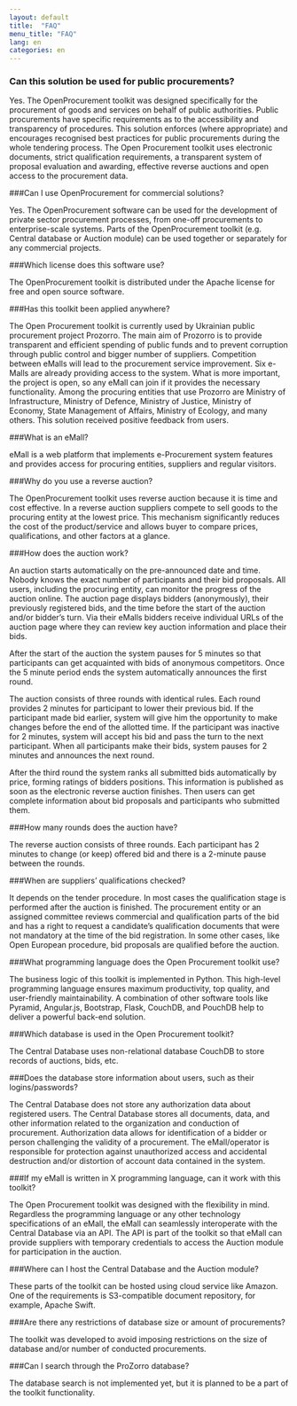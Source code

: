```yaml
---
layout: default
title:  "FAQ"
menu_title: "FAQ"
lang: en
categories: en
---
```


### Can this solution be used for public procurements?

Yes. The OpenProcurement toolkit was designed specifically for the procurement of goods and services on behalf of public authorities. Public procurements have specific requirements as to the accessibility and transparency of procedures. This solution enforces (where appropriate) and encourages recognised best practices for public procurements during the whole tendering process. The Open Procurement toolkit uses electronic documents, strict qualification requirements, a transparent system of proposal evaluation and awarding, effective reverse auctions and open access to the procurement data.

###Can I use OpenProcurement for commercial solutions?

Yes. The OpenProcurement software can be used for the development of private sector procurement processes, from one-off procurements to enterprise-scale systems. Parts of the OpenProcurement toolkit (e.g. Central database or Auction module) can be used together or separately for any commercial projects.

###Which license does this software use?

The OpenProcurement toolkit is distributed under the Apache license for free and open source software.

###Has this toolkit been applied anywhere?

The Open Procurement toolkit is currently used by Ukrainian public procurement project Prozorro. The main aim of Prozorro is to provide transparent and efficient spending of public funds and to prevent corruption through public control and bigger number of suppliers. Competition between eMalls will lead to the procurement service improvement. Six e-Malls are already providing access to the system. What is more important, the project is open, so any eMall can join if it provides the necessary functionality. Among the procuring entities that use Prozorro are Ministry of Infrastructure, Ministry of Defence, Ministry of Justice, Ministry of Economy, State Management of Affairs, Ministry of Ecology, and many others. This solution received positive feedback from users. 

###What is an eMall?

eMall is a web platform that implements e-Procurement system features and provides access for procuring entities, suppliers and regular visitors.

###Why do you use a reverse auction?

The OpenProcurement toolkit uses reverse auction because it is time and cost effective. In a reverse auction suppliers compete to sell goods to the procuring entity at the lowest price. This mechanism significantly reduces the cost of the product/service and allows buyer to compare prices, qualifications, and other factors at a glance.

###How does the auction work?

An auction starts automatically on the pre-announced date and time. Nobody knows the exact number of participants and their bid proposals. All users, including the procuring entity, can monitor the progress of the auction online. The auction page displays bidders (anonymously), their previously registered bids, and the time before the start of the auction and/or bidder’s turn. Via their eMalls bidders receive individual URLs of the auction page where they can review key auction information and place their bids.

After the start of the auction the system pauses for 5 minutes so that participants can get acquainted with bids of anonymous competitors. Once the 5 minute period ends the system automatically announces the first round.

The auction consists of three rounds with identical rules. Each round provides 2 minutes for participant to lower their previous bid. If the participant made bid earlier, system will give him the opportunity to make changes before the end of the allotted time. If the participant was inactive for 2 minutes, system will accept his bid and pass the turn to the next participant. When all participants make their bids, system pauses for 2 minutes and announces the next round.

After the third round the system ranks all submitted bids automatically by price, forming ratings of bidders positions. This information is published as soon as the electronic reverse auction finishes. Then users can get complete information about bid proposals and participants who submitted them.

###How many rounds does the auction have?

The reverse auction consists of three rounds. Each participant has 2 minutes to change (or keep) offered bid and there is a 2-minute pause between the rounds.

###When are suppliers’ qualifications checked?

It depends on the tender procedure. In most cases the qualification stage is performed after the auction is finished. The procurement entity or an assigned committee reviews commercial and qualification parts of the bid and has a right to request a candidate’s qualification documents that were not mandatory at the time of the bid registration. In some other cases, like Open European procedure, bid proposals are qualified before the auction.

###What programming language does the Open Procurement toolkit use?

The business logic of this toolkit is implemented in Python. This high-level programming language ensures maximum productivity, top quality, and user-friendly maintainability. A combination of other software tools like Pyramid, Angular.js, Bootstrap, Flask, CouchDB, and PouchDB help to deliver a powerful back-end solution.

###Which database is used in the Open Procurement toolkit?

The Central Database uses non-relational database CouchDB to store records of auctions, bids, etc.

###Does the database store information about users, such as their logins/passwords?

The Central Database does not store any authorization data about registered users. The Central Database stores all documents, data, and other information related to the organization and conduction of procurement. Authorization data allows for identification of a bidder or person challenging the validity of a procurement. The eMall/operator is responsible for protection against unauthorized access and accidental destruction and/or distortion of account data contained in the system. 

###If my eMall is written in X programming language, can it work with this toolkit?

The Open Procurement toolkit was designed with the flexibility in mind. Regardless the programming language or any other technology specifications of an eMall, the eMall can seamlessly interoperate with the Central Database via an API. The API is part of the toolkit so that eMall can provide suppliers with temporary credentials to access the Auction module for participation in the auction.

###Where can I host the Central Database and the Auction module?

These parts of the toolkit can be hosted using cloud service like Amazon. One of the requirements is S3-compatible document repository, for example, Apache Swift.

###Are there any restrictions of database size or amount of procurements?

The toolkit was developed to avoid imposing restrictions on the size of database and/or number of conducted procurements.

###Can I search through the ProZorro database?

The database search is not implemented yet, but it is planned to be a part of the toolkit functionality.
